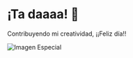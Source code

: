 <html lang="es">
    <meta charset="UTF-8">
    <meta name="viewport" content="width=device-width, initial-scale=1.0">
    <h1>¡Ta daaaa! 🎉</h1>
    <p>Contribuyendo mi creatividad, ¡¡Feliz día!!</p>
    <img src="https://img.freepik.com/fotos-premium/perro-ramo-flores-boca_12395-1671.jpg" alt="Imagen Especial">
</html>
